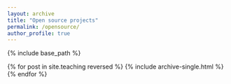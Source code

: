 ```yaml
---
layout: archive
title: "Open source projects"
permalink: /opensource/
author_profile: true
---
```


{% include base_path %}

{% for post in site.teaching reversed %}
  {% include archive-single.html %}
{% endfor %}
